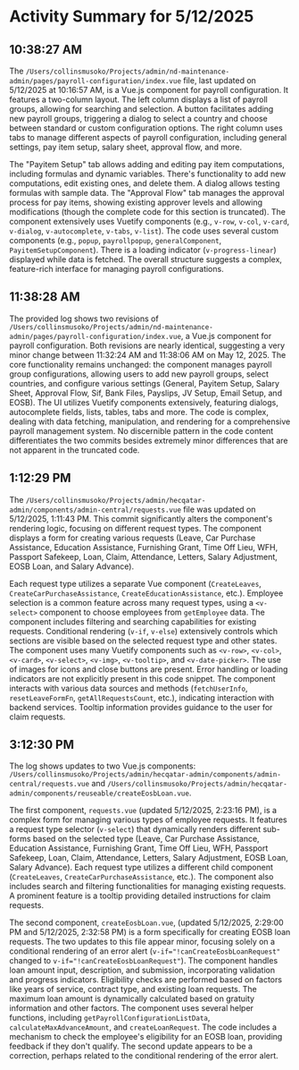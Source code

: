 # Activity Summary for 5/12/2025

## 10:38:27 AM
The `/Users/collinsmusoko/Projects/admin/nd-maintenance-admin/pages/payroll-configuration/index.vue` file, last updated on 5/12/2025 at 10:16:57 AM, is a Vue.js component for payroll configuration.  It features a two-column layout. The left column displays a list of payroll groups, allowing for searching and selection.  A button facilitates adding new payroll groups, triggering a dialog to select a country and choose between standard or custom configuration options.  The right column uses tabs to manage different aspects of payroll configuration, including general settings, pay item setup, salary sheet, approval flow, and more.

The "Payitem Setup" tab allows adding and editing pay item computations, including formulas and dynamic variables.  There's functionality to add new computations, edit existing ones, and delete them.  A dialog allows testing formulas with sample data.  The "Approval Flow" tab manages the approval process for pay items, showing existing approver levels and allowing modifications (though the complete code for this section is truncated).  The component extensively uses Vuetify components (e.g., `v-row`, `v-col`, `v-card`, `v-dialog`, `v-autocomplete`, `v-tabs`, `v-list`).  The code uses several custom components (e.g., `popup`, `payrollpopup`, `generalComponent`, `PayitemSetupComponent`).  There is a loading indicator (`v-progress-linear`) displayed while data is fetched.  The overall structure suggests a complex, feature-rich interface for managing payroll configurations.


## 11:38:28 AM
The provided log shows two revisions of `/Users/collinsmusoko/Projects/admin/nd-maintenance-admin/pages/payroll-configuration/index.vue`, a Vue.js component for payroll configuration.  Both revisions are nearly identical, suggesting a very minor change between 11:32:24 AM and 11:38:06 AM on May 12, 2025.  The core functionality remains unchanged:  the component manages payroll group configurations, allowing users to add new payroll groups, select countries, and configure various settings (General, Payitem Setup, Salary Sheet, Approval Flow, Sif, Bank Files, Payslips, JV Setup, Email Setup, and EOSB).  The UI utilizes Vuetify components extensively, featuring dialogs, autocomplete fields, lists, tables, tabs and more. The code is complex, dealing with data fetching, manipulation, and rendering for a comprehensive payroll management system.  No discernible pattern in the code content differentiates the two commits besides extremely minor differences that are not apparent in the truncated code.


## 1:12:29 PM
The `/Users/collinsmusoko/Projects/admin/hecqatar-admin/components/admin-central/requests.vue` file was updated on 5/12/2025, 1:11:43 PM.  This commit significantly alters the component's rendering logic, focusing on different request types. The component displays a form for creating various requests (Leave, Car Purchase Assistance, Education Assistance, Furnishing Grant, Time Off Lieu, WFH, Passport Safekeep, Loan, Claim, Attendance, Letters, Salary Adjustment, EOSB Loan, and Salary Advance).

Each request type utilizes a separate Vue component (`CreateLeaves`, `CreateCarPurchaseAssistance`, `CreateEducationAssistance`, etc.).  Employee selection is a common feature across many request types, using a `<v-select>` component to choose employees from `getEmployee` data.  The component includes filtering and searching capabilities for existing requests.  Conditional rendering (`v-if`, `v-else`) extensively controls which sections are visible based on the selected request type and other states.  The component uses many Vuetify components such as `<v-row>`, `<v-col>`, `<v-card>`, `<v-select>`, `<v-img>`, `<v-tooltip>`, and `<v-date-picker>`.  The use of images for icons and close buttons are present. Error handling or loading indicators are not explicitly present in this code snippet.  The component interacts with various data sources and methods (`fetchUserInfo`, `resetLeaveFormFn`, `getAllRequestsCount`, etc.), indicating interaction with backend services.  Tooltip information provides guidance to the user for claim requests.


## 3:12:30 PM
The log shows updates to two Vue.js components: `/Users/collinsmusoko/Projects/admin/hecqatar-admin/components/admin-central/requests.vue` and `/Users/collinsmusoko/Projects/admin/hecqatar-admin/components/reuseable/createEosbLoan.vue`.

The first component, `requests.vue` (updated 5/12/2025, 2:23:16 PM), is a complex form for managing various types of employee requests.  It features a request type selector (`v-select`) that dynamically renders different sub-forms based on the selected type (Leave, Car Purchase Assistance, Education Assistance, Furnishing Grant, Time Off Lieu, WFH, Passport Safekeep, Loan, Claim, Attendance, Letters, Salary Adjustment, EOSB Loan, Salary Advance).  Each request type utilizes a different child component (`CreateLeaves`, `CreateCarPurchaseAssistance`, etc.).  The component also includes search and filtering functionalities for managing existing requests.  A prominent feature is a tooltip providing detailed instructions for claim requests.

The second component, `createEosbLoan.vue`, (updated 5/12/2025, 2:29:00 PM and 5/12/2025, 2:32:58 PM) is a form specifically for creating EOSB loan requests.  The two updates to this file appear minor, focusing solely on a conditional rendering of an error alert (`v-if="!canCreateEosbLoanRequest"` changed to `v-if="!canCreateEosbLoanRequest"`).  The component handles loan amount input, description, and submission, incorporating validation and progress indicators.  Eligibility checks are performed based on factors like years of service, contract type, and existing loan requests.  The maximum loan amount is dynamically calculated based on gratuity information and other factors.  The component uses several helper functions, including `getPayrollConfigurationListData`, `calculateMaxAdvanceAmount`, and `createLoanRequest`.  The code includes a mechanism to check the employee's eligibility for an EOSB loan, providing feedback if they don't qualify.  The second update appears to be a correction, perhaps related to the conditional rendering of the error alert.
